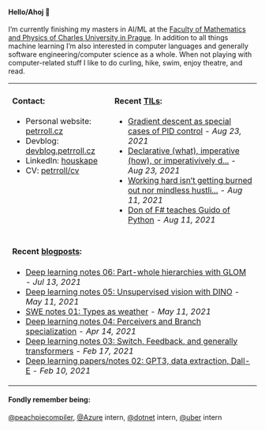 #### Hello/Ahoj 👋

I’m currently finishing my masters in AI/ML at the [Faculty of Mathematics and Physics of Charles University in Prague](https://www.mff.cuni.cz/en). In addition to all things machine learning I’m also interested in computer languages and generally software engineering/computer science as a whole. When not playing with computer-related stuff I like to do curling, hike, swim, enjoy theatre, and read.

<table><tr><td valign="top">
  
#### Contact:
- Personal website: [petrroll.cz](https://petrroll.cz)
- Devblog: [devblog.petrroll.cz](https://devblog.petrroll.cz)
- LinkedIn: [houskape](https://www.linkedin.com/in/houskape/)
- CV: [petrroll/cv](https://github.com/petrroll/cv)
</td><td valign="top">

#### Recent [TILs](https://devblog.petrroll.cz/til/):
<!-- tils-posts starts -->
* [Gradient descent as special cases of PID control](http://www.argmin.net/2018/04/19/pid/) - _Aug 23, 2021_
* [Declarative (what), imperative (how), or imperativively d...](https://chris.nunciato.org/blog/how-pulumi-is-declarative/) - _Aug 23, 2021_
* [Working hard isn’t getting burned out nor mindless hustli...](http://paulgraham.com/hwh.html) - _Aug 11, 2021_
* [Don of F# teaches Guido of Python](https://www.youtube.com/watch?v=e2J9PGC-K1E) - _Aug 11, 2021_
<!-- tils-posts ends -->
</td></tr>

<tr><td colspan="2">

#### Recent [blogposts](https://devblog.petrroll.cz/):
<!-- blog-posts starts -->
* [Deep learning notes 06: Part-whole hierarchies with GLOM](http://devblog.petrroll.cz/deep-learning-notes-06-part-whole-hierarchies-with-GLOM/) - _Jul 13, 2021_
* [Deep learning notes 05: Unsupervised vision with DINO](http://devblog.petrroll.cz/deep-learning-notes-05-unsupervised-vision-with-dino/) - _May 11, 2021_
* [SWE notes 01: Types as weather](http://devblog.petrroll.cz/swe-notes-01-types-as-weather/) - _May 11, 2021_
* [Deep learning notes 04: Perceivers and Branch specialization](http://devblog.petrroll.cz/deep-learning-notes-04-perceivers-and-branch-specialization/) - _Apr 14, 2021_
* [Deep learning notes 03: Switch, Feedback, and generally transformers](http://devblog.petrroll.cz/deep-learning-papersnotes-03-switch-feedback-and-generally-transformers/) - _Feb 17, 2021_
* [Deep learning papers/notes 02: GPT3, data extraction, Dall-E](http://devblog.petrroll.cz/deep-learning-papersnotes-02-gpt3-data-extraction-dall-e/) - _Feb 10, 2021_
<!-- blog-posts ends -->
</td></tr></table>

#### Fondly remember being:
[@peachpiecompiler](https://github.com/peachpiecompiler), [@Azure](https://github.com/Azure) intern, [@dotnet](https://github.com/dotnet) intern, [@uber](https://github.com/uber) intern
